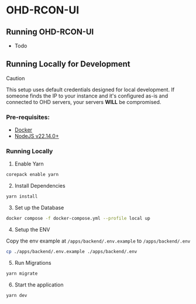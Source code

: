 # OHD-RCON-UI

## Running OHD-RCON-UI

- Todo

## Running Locally for Development

> [!CAUTION]
> This setup uses default credentials designed for local development.
> If someone finds the IP to your instance and it's configured as-is
> and connected to OHD servers, your servers **WILL** be compromised.

### Pre-requisites:

- [Docker](https://www.docker.com/)
- [NodeJS v22.14.0+](https://nodejs.org/en)

### Running Locally

1. Enable Yarn

```bash
corepack enable yarn
```

2. Install Dependencies

```bash
yarn install
```

3. Set up the Database

```bash
docker compose -f docker-compose.yml --profile local up
```

4. Setup the ENV

Copy the env example at `/apps/backend/.env.example` to `/apps/backend/.env`

```bash
cp ./apps/backend/.env.example ./apps/backend/.env
```

5. Run Migrations

```bash
yarn migrate
```

6. Start the application

```bash
yarn dev
```
